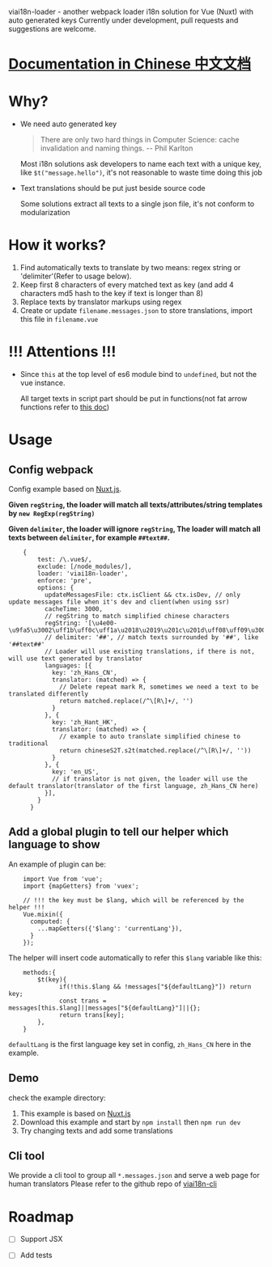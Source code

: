 viai18n-loader - another webpack loader i18n solution for Vue (Nuxt) with auto generated keys
Currently under development, pull requests and suggestions are welcome.

# [Documentation in Chinese 中文文档](https://github.com/viabtc/viai18n-loader/blob/master/Readme-CN.md)

# Why?
* We need auto generated key
    > There are only two hard things in Computer Science: cache invalidation and naming things. -- Phil Karlton

    Most i18n solutions ask developers to name each text with a unique key, like `$t("message.hello")`, it's not reasonable to waste time doing this job
* Text translations should be put just beside source code

  Some solutions extract all texts to a single json file, it's not conform to modularization

# How it works?
1. Find automatically texts to translate by two means: regex string or 'delimiter'(Refer to usage below).
2. Keep first 8 characters of every matched text as key (and add 4 characters md5 hash to the key if text is longer than 8)
3. Replace texts by translator markups using regex
4. Create or update `filename.messages.json` to store translations, import this file in `filename.vue`

# **!!! Attentions !!!**
* Since `this` at the top level of es6 module bind to `undefined`, but not the vue instance.

  All target texts in script part should be put in functions(not fat arrow functions refer to [this doc](https://vuejs.org/v2/guide/instance.html#Data-and-Methods))


# Usage

## Config webpack
Config example based on [Nuxt.js](https://nuxtjs.org/).

**Given `regString`, the loader will match all texts/attributes/string templates by `new RegExp(regString)`**

**Given `delimiter`, the loader will ignore `regString`, The loader will match all texts between `delimiter`, for example `##text##`.**
```
    {
        test: /\.vue$/,
        exclude: [/node_modules/],
        loader: 'viai18n-loader',
        enforce: 'pre',
        options: {
          updateMessagesFile: ctx.isClient && ctx.isDev, // only update messages file when it's dev and client(when using ssr)
          cacheTime: 3000,
          // regString to match simplified chinese characters
          regString: '[\u4e00-\u9fa5\u3002\uff1b\uff0c\uff1a\u2018\u2019\u201c\u201d\uff08\uff09\u3001\uff1f\uff01\ufe15\u300a\u300b]+',
          // delimiter: '##', // match texts surrounded by '##', like '##text##'
          // Loader will use existing translations, if there is not, will use text generated by translator
          languages: [{
            key: 'zh_Hans_CN',
            translator: (matched) => {
              // Delete repeat mark R, sometimes we need a text to be translated differently
              return matched.replace(/^\[R\]+/, '')
            }
          }, {
            key: 'zh_Hant_HK',
            translator: (matched) => {
              // example to auto translate simplified chinese to traditional
              return chineseS2T.s2t(matched.replace(/^\[R\]+/, ''))
            }
          }, {
            key: 'en_US',
            // if translator is not given, the loader will use the default translator(translator of the first language, zh_Hans_CN here)
          }],
        }
      }
```
## Add a global plugin to tell our helper which language to show
An example of plugin can be:
```
    import Vue from 'vue';
    import {mapGetters} from 'vuex';

    // !!! the key must be $lang, which will be referenced by the helper !!!
    Vue.mixin({
      computed: {
        ...mapGetters({'$lang': 'currentLang'}),
      }
    });
```
The helper will insert code automatically to refer this `$lang` variable like this:
```
    methods:{
        $t(key){
              if(!this.$lang && !messages["${defaultLang}"]) return key;
              const trans = messages[this.$lang]||messages["${defaultLang}"]||{};
              return trans[key];
        },
    }
```
`defaultLang` is the first language key set in config, `zh_Hans_CN` here in the example.




## Demo
check the example directory:

1. This example is based on [Nuxt.js](https://nuxtjs.org/)
2. Download this example and start by `npm install` then `npm run dev`
3. Try changing texts and add some translations

## Cli tool
We provide a cli tool to group all `*.messages.json` and serve a web page for human translators
Please refer to the github repo of [viai18n-cli](https://github.com/dakang496/viai18n-cli)

# Roadmap
- [ ] Support JSX
- [ ] Add tests


